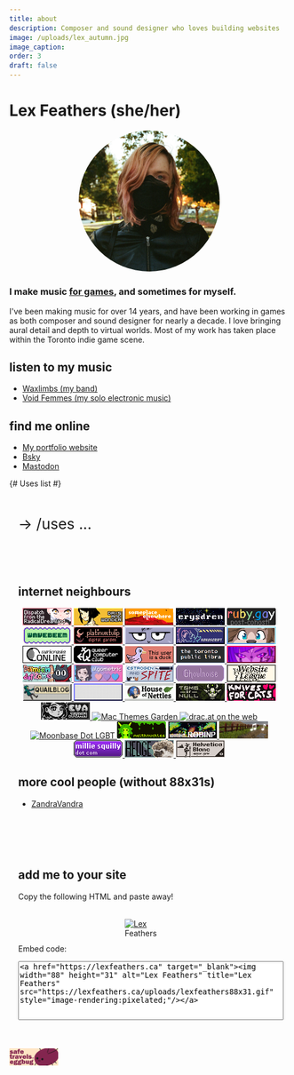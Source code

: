 ```yaml
---
title: about
description: Composer and sound designer who loves building websites
image: /uploads/lex_autumn.jpg
image_caption: 
order: 3
draft: false
---
```

<h1>Lex Feathers <span class="faded">(she/her)</span></h1>

<figure transform-images="">
  <img src="/uploads/lex_autumn.jpg" alt="Lex Feathers" loading="lazy" style="border-radius: 340px;" />
  <!-- <figcaption>{{ image_caption }}</figcaption> -->
</figure>

### I make music [for games](https://portfolio.lexfeathers.ca), and sometimes for myself. 
I've been making music for over 14 years, and have been working in games as both composer and sound designer for nearly a decade. I love bringing aural detail and depth to virtual worlds. Most of my work has taken place within the Toronto indie game scene. 

## listen to my music
- [Waxlimbs (my band)](https://waxlimbs.bandcamp.com/)
- [Void Femmes (my solo electronic music)](https://voidfemmes.bandcamp.com/)

## find me online
- [My portfolio website](https://portfolio.lexfeathers.ca)
- [Bsky](https://bsky.app/profile/lexfeathers.ca)
- [Mastodon](https://tenforward.social/@lexfeathers)

<style>
  figure {
    text-align: center;
  }

  figure img {
    max-width: 60%;
  }

  details {
    margin: 2rem auto;
  }

  summary {
    font-size: 20pt;
    background-color: var(--colour-lighter-background);
    color: var(--colour-secondary);
    box-shadow: 0px 6px 4px var(--colour-background) !important;
    border: 2px solid var(--colour-secondary);
    border-radius: 4px;
    padding: 1rem;
  }

  summary::marker {
    content: '→ ';
  }

  summary::after {
    content: " ...";
  }

  details[open] summary::after {
    content: none;
  }

  details[open] summary::marker {
    content: '↴ ';
  }
  .cool-links:not(:last-child) {
    /* border: 2px solid var(--colour-secondary); */
    border-radius: 4px;
    padding: 1rem;

  }
  .cool-links:not(:last-child), .cool-links:not(:last-child) * {
    background-color: var(--colour-lighter-background);
  }
  #cool-buttons {
    text-align: center;
  }
</style>

{# Uses list #}
<details>
  <summary>/uses</summary>
  <p>Here's a non-exhaustive list of tools I use.</p>

  <div class="content-box">
    <ul>
    <h2>Music software and gear</h2>
      <h3>Studio and recording:</h3>
      <ul>
        <li>Ableton Live 11</li>
        <li>Arturia Audiofuse Studio</li>
        <li>Revv G20</li>
        <li>Shure sm7b</li>
        <li>Lindell 6x500 mic preamp</li>
        <li>Neumann KH 120 A's</li>
        <li>Audio Technica ATH-M50x</li>
      </ul>
      <h3>Instruments:</h3>
        <ul>
          <li>Dingwall NG2 bass guitar - Ducati Pearl White</li>
          <li>EVH Wolfgang Special Stealth</li>
          <ul>
            <li>Neck: Dimarzio PAF Pro</li>
            <li>Bridge: Dimarzio X2N</li>
            <li>Mods: Dual coil split</li>
          </ul>
          <li>Ibanez S561, pink</li>
          <li>Squire Classic Vibe Starcaster, Sunburst</li>
          <li>Moog Sub 37 Tribute</li>
          <li>Expressive E Osmose</li>
          <li>Arturia Minibrute</li>
          <li>Teengage Engineering PO-12</li>
          <li>Modular synthesizer</li>
            <ul>
              <li>...too much flux to keep track.</li>
            </ul>
          <li><a href="/posts/voidfemmes-sixninehaus-2024/">Remington Remette (March 1939)</a></li>
        </ul>
      <h2>Other</h2>
      <h3>Peripherals:</h3>
        <ul>
          <li>Keyboard: Mode Sonnet (r1)</li>
          <ul>
            <li>Switches: lubed ergo clears</li>
            <li>Caps: Toshi Industrial GSA Retro High-light Legendless</li>
            <li>Top: crema</li>
            <li>Bottom: white</li>
            <li>Accent: black</li>
            <li>Setup: stack-mount</li>
          </ul>
          <li>Mouse: Logitech MX Vertical</li>
        </ul>
      <h3>Misc software:</h3>
        <ul>
          <li>VS Code</li>
          <li>zsh</li>
          <li>Obsidian</li>
          <li>Firefox Developer Edition</li>
          <li>Static site generator: <a href="https://lume.land" target="_blank">Lume</a> (this site)</li>
        </ul>
    </ul>
  </div>
</details>


<div class="cool-links" transform-images="">

  <h2 id="internet-neighbours">internet neighbours</h2>
  <div id="cool-buttons">
    <a href="https://blog.radicaldream.land" target="_blank">
      <img width="88" height="31" alt="Radicaldreamland" title="Radicaldreamland" src="/uploads/radicaldreamland.gif" />
    </a>
    <a href="https://blog.aurahack.jp" target="_blank">
      <img width="88" height="31" alt="Aurahack" title="Aurahack" src="/uploads/aurahack88x31.gif" />
    </a>
    <a href="https://blog.someplace-else.xyz/" target="_blank">
      <img width="88" height="31" alt="Someplace elsewhere - Nat Clayton" title="Someplace elsewhere - Nat Clayton" src="/uploads/elsewhere.gif" />
    </a>
    <a href="https://erysdren.me/" target="_blank">
      <img width="88" height="31" alt="Erysdren" title="Erysdren" src="/uploads/erysdren_88x31.png" />
    </a>
    <a href="https://ruby.gay" target="_blank">
      <img width="88" height="31" alt="Ruby.gay" title="Ruby.gay" src="/uploads/ruby.gay.gif" />
    </a>
    <a href="https://wavebeem.com" target="_blank">
      <img width="88" height="31" alt="wavebeem" title="wavebeem" src="/uploads/wavebeem.gif" />
    </a>
    <a href="https://platinumtulip.garden" target="_blank">
      <img width="88" height="31" alt="PlatinumTulip" title="PlatinumTulip" src="/uploads/tulip88x31.gif" />
    </a>
    <a href="https://renkotsuban.com" target="_blank">
      <img width="88" height="31" alt="Renkotsuban" title="Renkotsuban" src="/uploads/renkotsuban.com.gif" />
    </a>
    <a href="https://kokoscript.com" target="_blank">
      <img width="88" height="31" alt="Kokoscript" title="Kokoscript" src="/uploads/kokoscript.gif" />
    </a>
    <a href="https://auratriolo.com/blog" target="_blank">
      <img width="88" height="31" alt="Aura" title="Aura" src="/uploads/aura-pixelbanner.gif" />
    </a>
    <a href="https://suricrasia.online" target="_blank">
      <img width="88" height="31" alt="Suricrasia Online" title="Suricrasia Online" src="/uploads/suricrasia.gif" />
    </a>
    <a href="https://queercomputerclub.ca" target="_blank">
      <img width="88" height="31" alt="Queer Computer Club" title="Queer Computer Club" src="/uploads/qcc_88x31.png" />
    </a>
    <a href="https://wowperfect.net/" title="wowperfect.net" target="_blank">
      <img src="/uploads/wowperfect88x31.png" title="wowperfect.net" alt="wowperfect.net" />
    </a>
    <a href="https://torontopubliclibra.com/" title="torontopubliclibra.com" target="_blank">
      <img src="/uploads/torontopubliclibra-88x31.gif" title="Toronto Public Libra" alt="Toronto Public Libra" />
    </a>
    <a href="https://neuroknives.com" title="neuroknives.com" target="_blank">
      <img src="/uploads/neuroknives_88_31_Button_005.png" title="Neuroknives" alt="Neuroknives" />
    </a>
    <a href="https://damien.zone" title="damien dot zone" target="_blank">
      <img src="/uploads/88x31_damien.png" alt="damien dot zone" />
    </a>
    <a href="https://algometric.pink" title="Algometric.pink" target="_blank">
      <img src="/uploads/algobutton.gif" alt="algometric" title="algometric" />
    </a>
    <a href="https://estrogenandspite.neocities.org" title="Estrogen and Spite Neocities" target="_blank">
      <img src="/uploads/easbutton.png" alt="Estrogen and Spite" />
    </a>
    <a href="https://ghoulnoise.com" title="Ghoulnoise">
      <img src="/uploads/ghoulnoise-button.gif" alt="Ghoulnoise" />
    </a>
    <a href="https://websiteleague.org" title="Website League">
      <img src="/uploads/wl-88x31.png" alt="Website League" />
    </a>
    <a href="https://blog.curiousquail.com" title="Curious Quail">
      <img src="/uploads/quailblog_8831.png" width="88" height="31" alt="small icon that reads QUAILBLOG with an image of a character with a beak">
    </a>
    <a href="https://theworksofegan.net/" title="The Works of Egan">
      <img src="/uploads/twoe-button.gif" width="88" height="31" alt="The Works of Egan">
    </a>
    <a href="https://nex-3.com" title="House of Nettles">
      <img src="/uploads/house-of-nettles.gif" width="88" height="31" alt="House of Nettles">
    </a>
    <a href="https://www.tombofnull.art/" title="Tomb of Null">
      <img src="/uploads/tombofnull_88x31.gif" width="88" height="31" alt="Tomb of Null">
    </a>
    <a href="https://knivesforcats.online" target="_blank">
      <img width="88" height="31" alt="knives for cats dot online" title="knivesforcats.online" src="https://github.com/celechii/celechii.github.io/blob/main/knivesforcats88x31.png?raw=true" style="image-rendering:pixelated;"/>
    </a>
    <a href="https://eva.town" target="_blank">
      <img width="88" height="31" alt="Eva Decker" title="Eva Decker" src="/uploads/eva-town_88x31png.png" style="image-rendering:pixelated;"/>
    </a>
    <a href="https://macthemes.garden" title="Mac Themes Garden">
      <img src="https://macthemes.garden/buttons/88x31_macthemes.garden.png" alt="Mac Themes Garden" style="image-rendering:pixelated;"/>
    </a>
    <a href="https://drac.at" target="_blank" rel="noopener">
      <img src="https://drac.at/links/dracat-now-animated.gif" alt="drac.at on the web" width="88" height="31" decoding="async" loading="lazy" />
    </a>
    <a href="https://moonbase.lgbt" title="Moonbase Dot LGBT" target="_blank">
      <img src="https://moonbase.lgbt/88x31/moonbase.gif" alt="Moonbase Dot LGBT" width="88" height="31" style="image-rendering:pixelated;" />
    </a>
    <a href="https://meltknuckles.net/" title="Meltknuckles" target="_blank">
      <img src="/uploads/meltknuckles88x31.gif" alt="Meltknuckles" width="88" height="31" style="image-rendering:pixelated;" />
    </a>
    <a href="https://robinproblem.art" title="Robin Problem" target="_blank">
      <img src="/uploads/robin88x31.jpg" alt="Robin Problem" width="88" height="31" style="image-rendering:pixelated;" />
    </a>
    <a href="https://shareanecdotes.neocities.org/" title="Shareanecdotes" target="_blank">
      <img src="/uploads/share88x31.jpg" alt="Shareanecdotes" width="88" height="31" style="image-rendering:pixelated;" />
    </a>
    <a href="https://milliesquilly.com" title="Millie Squilly" target="_blank">
      <img src="/uploads/millie-squilly-dot-com-button-88x31png.png" alt="Millie Squilly" width="88" height="31" style="image-rendering:pixelated;" />
    </a>
    <a href="https://curilagann.art/" title="Curi Lagann" target="_blank">
      <img src="/uploads/curilagan88x31.gif" alt="Curi Lagann" width="88" height="31" style="image-rendering:pixelated;" />
    </a>
    <a href="https://helveticablanc.com" title="Helvetica Blanc" target="_blank">
      <img src="/uploads/helveticablanc88x31.gif" alt="Helvetica Blanc" width="88" height="31" style="image-rendering:pixelated;" />
    </a>
  </div>

  ## more cool people (without 88x31s)
  - [ZandraVandra](https://zandravandra.com)
</div>

<!-- My 88x31 link -->
<div class="content-box" style="padding: 1rem;margin:2rem 0;">
    <h2>add me to your site</h2>
    <p>Copy the following HTML and paste away!</p>
    <!-- <p style="text-align: center;">add me to your site </p> -->
    <div style="margin:2rem"></div>
    <a href="https://lexfeathers.ca" target="_blank">
      <img class="my-88x31" width="88" height="31" alt="Lex Feathers" title="Lex Feathers" style="display: block; margin: auto;image-rendering: pixelated;"
        src="https://lexfeathers.ca/uploads/lexfeathers88x31.gif" />
    </a>
    <p>Embed code:</p>
    <textarea name="buttoncode" class="center" spellcheck="false" aria-label="Button code" onclick="this.select()"
      style="width: 100%; height: 100px; resize: none;"><a href="https://lexfeathers.ca" target="_blank"><img width="88" height="31" alt="Lex Feathers" title="Lex Feathers" src="https://lexfeathers.ca/uploads/lexfeathers88x31.gif" style="image-rendering:pixelated;"/></a></textarea>
  </div>
  <!-- Eggbug badge -->
  <div class="cool-links" style="margin-top: 1rem;">
    <img id="eggbug-bye" width="88" height="31"
      alt="We're gonna miss you eggbug" title="We're gonna miss you eggbug"
      src="/uploads/8831a_cohost_safetravelslittleguyweregonnamissyou.png" />
  </div>
</div>
